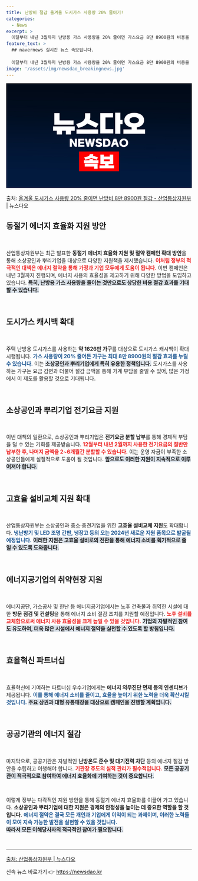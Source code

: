 ```yaml
---
title: 난방비 절감 올겨울 도시가스 사용량 20% 줄이기!
categories:
  - News
excerpt: >
  이달부터 내년 3월까지 난방용 가스 사용량을 20% 줄이면 가스요금 8만 8900원의 비용을 절감할 수 있게…
feature_text: >
  ## navernews 실시간 뉴스 속보입니다.

  이달부터 내년 3월까지 난방용 가스 사용량을 20% 줄이면 가스요금 8만 8900원의 비용을 절감할 수 있게…
image: '/assets/img/newsdao_breakingnews.jpg'
---
```


![뉴스다오 속보](/assets/img/newsdao_breakingnews.jpg)

<p>출처: <a href="https://newsdao.kr/2731" rel="dofollow">올겨울 도시가스 사용량 20% 줄이면 난방비 8만 8900원 절감 - 산업통상자원부</a> | 뉴스다오</p>

<h2 data-ke-size="size26">동절기 에너지 효율화 지원 방안</h2>

<p data-ke-size="size16">&nbsp;</p>

<p data-ke-size="size16">산업통상자원부는 최근 발표한 <b>동절기 에너지 효율화 지원 및 절약 캠페인 확대 방안</b>을 통해 소상공인과 뿌리기업을 대상으로 다양한 지원책을 제시했습니다. <b><span style="color: #ee2323;">이처럼 정부의 적극적인 대책은 에너지 절약을 통해 가정과 기업 모두에게 도움이 됩니다.</span></b> 이번 캠페인은 내년 3월까지 진행되며, 에너지 사용의 효율성을 제고하기 위해 다양한 방법을 도입하고 있습니다. <b><span style="background-color: #21538527;">특히, 난방용 가스 사용량을 줄이는 것만으로도 상당한 비용 절감 효과를 기대할 수 있습니다.</span></b></p>

<p data-ke-size="size16">&nbsp;</p>

<h2 data-ke-size="size26">도시가스 캐시백 확대</h2>

<p data-ke-size="size16">&nbsp;</p>

<p data-ke-size="size16">주택 난방용 도시가스를 사용하는 <b>약 1626만 가구</b>를 대상으로 도시가스 캐시백이 확대 시행됩니다. <b><span style="color: #1a5490;">가스 사용량이 20% 줄어든 가구는 최대 8만 8900원의 절감 효과를 누릴 수 있습니다.</span></b> 이는 <b><span style="background-color: #21538527;">소상공인과 뿌리기업에게 특히 유용한 정책입니다.</span></b> 도시가스를 사용하는 가구는 요금 감면과 더불어 절감 금액을 통해 가계 부담을 줄일 수 있어, 많은 가정에서 이 제도를 활용할 것으로 기대됩니다.</p>

<p data-ke-size="size16">&nbsp;</p>

<h2 data-ke-size="size26">소상공인과 뿌리기업 전기요금 지원</h2>

<p data-ke-size="size16">&nbsp;</p>

<p data-ke-size="size16">이번 대책의 일환으로, 소상공인과 뿌리기업은 <b>전기요금 분할 납부</b>를 통해 경제적 부담을 덜 수 있는 기회를 제공받습니다. <b><span style="color: #ee2323;">12월부터 내년 2월까지 사용한 전기요금의 절반만 납부한 후, 나머지 금액을 2~6개월간 분할할 수 있습니다.</span></b> 이는 운영 자금이 부족한 소상공인들에게 실질적으로 도움이 될 것입니다.  <b><span style="background-color: #21538527;">앞으로도 이러한 지원이 지속적으로 이루어져야 합니다.</span></b></p>

<p data-ke-size="size16">&nbsp;</p>

<h2 data-ke-size="size26">고효율 설비교체 지원 확대</h2>

<p data-ke-size="size16">&nbsp;</p>

<p data-ke-size="size16">산업통상자원부는 소상공인과 중소·중견기업을 위한 <b>고효율 설비교체 지원</b>도 확대합니다. <b><span style="color: #1a5490;">냉난방기 및 LED 조명 간판, 냉장고 등의 오는 2024년 새로운 지원 품목으로 발굴될 예정입니다.</span></b> <b><span style="background-color: #21538527;">이러한 지원은 고효율 설비로의 전환을 통해 에너지 소비를 획기적으로 줄 일 수 있도록 도와줍니다.</span></b></p>

<p data-ke-size="size16">&nbsp;</p>

<h2 data-ke-size="size26">에너지공기업의 취약현장 지원</h2>

<p data-ke-size="size16">&nbsp;</p>

<p data-ke-size="size16">에너지공단, 가스공사 및 한난 등 에너지공기업에서는 노후 건축물과 취약한 시설에 대한 <b>방문 점검 및 컨설팅</b>을 통해 에너지 소비 절감 조치를 지원할 예정입니다. <b><span style="color: #ee2323;">노후 설비를 교체함으로써 에너지 사용 효율성을 크게 높일 수 있을 것입니다.</span></b> <b><span style="background-color: #21538527;">기업의 자발적인 참여도 유도하여, 더욱 많은 시설에서 에너지 절약을 실천할 수 있도록 할 방침입니다.</span></b></p>

<p data-ke-size="size16">&nbsp;</p>

<h2 data-ke-size="size26">효율혁신 파트너십</h2>

<p data-ke-size="size16">&nbsp;</p>

<p data-ke-size="size16">효율혁신에 기여하는 파트너십 우수기업에게는 <b>에너지 의무진단 면제 등의 인센티브</b>가 제공됩니다. <b><span style="color: #1a5490;">이를 통해 에너지 소비를 줄이고, 효율을 높이기 위한 노력을 더욱 확산시킬 것입니다.</span></b> <b><span style="background-color: #21538527;">주요 상권과 대형 유통매장을 대상으로 캠페인을 진행할 계획입니다.</span></b></p>

<p data-ke-size="size16">&nbsp;</p>

<h2 data-ke-size="size26">공공기관의 에너지 절감</h2>

<p data-ke-size="size16">&nbsp;</p>

<p data-ke-size="size16">마지막으로, 공공기관은 자발적인 <b>난방온도 준수 및 대기전력 차단</b> 등의 에너지 절감 방안을 수립하고 이행해야 합니다. <b><span style="color: #ee2323;">기관장 주도의 실적 관리가 필수적입니다.</span></b> <b><span style="background-color: #21538527;">모든 공공기관이 적극적으로 참여하여 에너지 효율화에 기여하는 것이 중요합니다.</span></b></p>

<p data-ke-size="size16">&nbsp;</p>

<p data-ke-size="size16">이렇게 정부는 다각적인 지원 방안을 통해 동절기 에너지 효율화를 이끌어 가고 있습니다. <b>소상공인과 뿌리기업에 대한 지원은 경제의 안정성을 높이는 데 중요한 역할을 할 것입니다.</b> <b><span style="color: #1a5490;">에너지 절약은 결국 모든 개인과 기업에게 이익이 되는 과제이며, 이러한 노력들이 모여 지속 가능한 발전을 실현할 수 있을 것입니다.</span></b><br /><b><span style="background-color: #21538527;">따라서 모든 이해당사자의 적극적인 참여가 필요합니다.</span></b></p>

<p data-ke-size="size16">&nbsp;</p>

<hr />

<p data-ke-size="size16"><a href="https://newsdao.kr/2731">출처: 산업통상자원부 | 뉴스다오</a></p> 

신속 뉴스 바로가기 👉 <a href="https://newsdao.kr" rel="dofollow">https://newsdao.kr</a>


